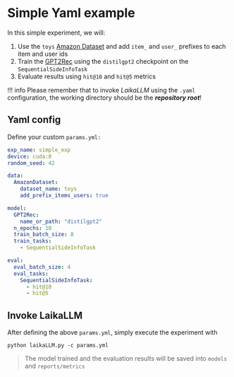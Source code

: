 # Simple Yaml example

In this simple experiment, we will:
1. Use the `toys` [Amazon Dataset](../yaml_usage/available_implementations/available_datasets.md#amazondataset) and add `item_` and `user_` 
   prefixes to each item and user ids
2. Train the [GPT2Rec](../yaml_usage/available_implementations/available_models.md#gpt2rec) using the `distilgpt2` checkpoint on the 
   `SequentialSideInfoTask`
3. Evaluate results using `hit@10` and `hit@5` metrics


!!! info
    Please remember that to invoke *LaikaLLM* using the `.yaml` configuration, the working directory should be
    the ***repository root***!


## Yaml config

Define your custom `params.yml:`

```yaml title="params.yml"
exp_name: simple_exp
device: cuda:0
random_seed: 42

data:
  AmazonDataset:
    dataset_name: toys
    add_prefix_items_users: true

model:
  GPT2Rec:
    name_or_path: "distilgpt2"
  n_epochs: 10
  train_batch_size: 8
  train_tasks:
    - SequentialSideInfoTask

eval:
  eval_batch_size: 4
  eval_tasks:
    SequentialSideInfoTask:
      - hit@10
      - hit@5
```

## Invoke LaikaLLM

After defining the above `params.yml`, simply execute the experiment with 

```commandline title="Run the experiment"
python laikaLLM.py -c params.yml
```

> The model trained and the evaluation results will be saved into `models` and `reports/metrics`